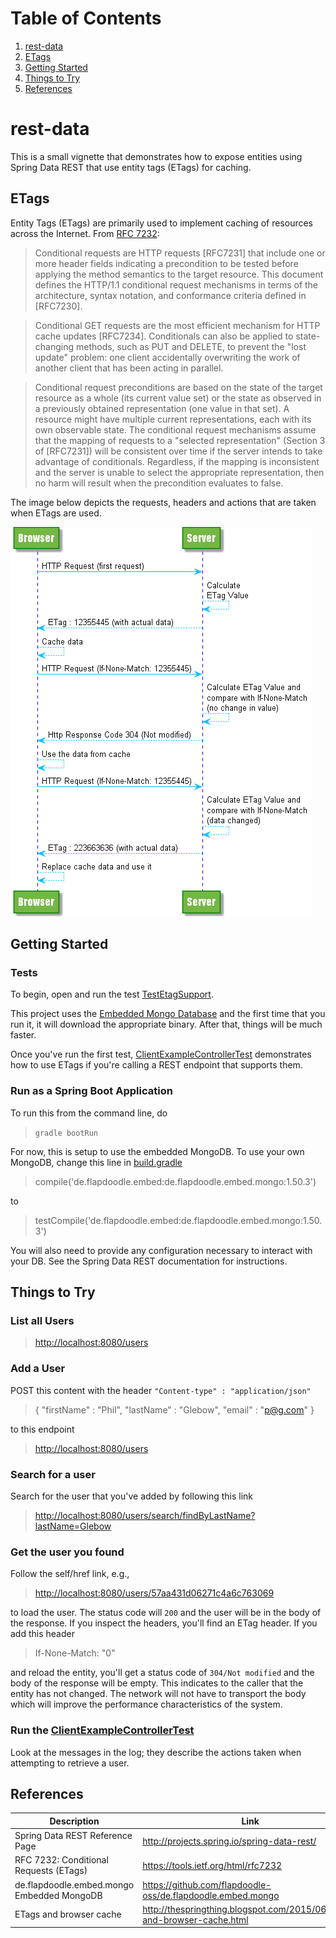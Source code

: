 # Table of Contents
1. [rest-data](#rest-data)
2. [ETags](#etags)
3. [Getting Started](#getting-started)
4. [Things to Try](#things-to-try)
5. [References](#references)
 

# rest-data
This is a small vignette that demonstrates how to expose entities using Spring Data REST that use entity tags (ETags) for caching.

## ETags
Entity Tags (ETags) are primarily used to implement caching of resources across the Internet.  From [RFC 7232](https://tools.ietf.org/html/rfc7232):

> Conditional requests are HTTP requests [RFC7231] that include one or
   more header fields indicating a precondition to be tested before
   applying the method semantics to the target resource.  This document
   defines the HTTP/1.1 conditional request mechanisms in terms of the
   architecture, syntax notation, and conformance criteria defined in
   [RFC7230].
   
>   Conditional GET requests are the most efficient mechanism for HTTP
   cache updates [RFC7234].  Conditionals can also be applied to
   state-changing methods, such as PUT and DELETE, to prevent the "lost
   update" problem: one client accidentally overwriting the work of
   another client that has been acting in parallel.

>   Conditional request preconditions are based on the state of the
   target resource as a whole (its current value set) or the state as
   observed in a previously obtained representation (one value in that
   set).  A resource might have multiple current representations, each
   with its own observable state.  The conditional request mechanisms
   assume that the mapping of requests to a "selected representation"
   (Section 3 of [RFC7231]) will be consistent over time if the server
   intends to take advantage of conditionals.  Regardless, if the
   mapping is inconsistent and the server is unable to select the
   appropriate representation, then no harm will result when the
   precondition evaluates to false.

The image below depicts the requests, headers and actions that are taken when ETags are used.

![](images/etags.png?raw=true "Image credit: http://thespringthing.blogspot.com/2015/06/etags-and-browser-cache.html")

## Getting Started

### Tests
To begin, open and run the test [TestEtagSupport](src/test/java/com/glebow/demo/controller/TestEtagSupport.java).

This project uses the [Embedded Mongo Database](https://github.com/flapdoodle-oss/de.flapdoodle.embed.mongo) and the first time that you run it, it will download the appropriate binary.  After that, things will be much faster.

Once you've run the first test, [ClientExampleControllerTest](src/test/java/com/glebow/demo/controller/ClientExampleControllerTest.java) demonstrates how to use ETags if you're calling a REST endpoint that supports them.

### Run as a Spring Boot Application
To run this from the command line, do

> `gradle bootRun`

For now, this is setup to use the embedded MongoDB.  To use your own MongoDB, change this line in [build.gradle](build.gradle)

> compile('de.flapdoodle.embed:de.flapdoodle.embed.mongo:1.50.3')

to

> testCompile('de.flapdoodle.embed:de.flapdoodle.embed.mongo:1.50.3')

You will also need to provide any configuration necessary to interact with your DB.  See the Spring Data REST documentation for instructions.

## Things to Try
### List all Users

> [http://localhost:8080/users](http://localhost:8080/users)

### Add a User
POST this content with the header `"Content-type" : "application/json"` 

> { "firstName" : "Phil", "lastName" : "Glebow", "email" : "p@g.com" }

to this endpoint

> [http://localhost:8080/users](http://localhost:8080/users)


### Search for a user
Search for the user that you've added by following this link

> [http://localhost:8080/users/search/findByLastName?lastName=Glebow](http://localhost:8080/users/search/findByLastName?lastName=Glebow)

### Get the user you found
Follow the self/href link, e.g., 

> [http://localhost:8080/users/57aa431d06271c4a6c763069](http://localhost:8080/users/57aa431d06271c4a6c763069)

to load the user.  The status code will `200` and the user will be in the body of the response.  If you inspect the headers, you'll find an ETag header.  If you add this header

> If-None-Match: "0"

and reload the entity, you'll get a status code of `304/Not modified` and the body of the response will be empty.  This indicates to the caller that the entity has not changed.  The network will not have to transport the body which will improve the performance characteristics of the system.

### Run the [ClientExampleControllerTest](src/test/java/com/glebow/demo/controller/ClientExampleControllerTest.java)
Look at the messages in the log; they describe the actions taken when attempting to retrieve a user.

## References
| Description | Link |
| ---- | ---- |
| Spring Data REST Reference Page | http://projects.spring.io/spring-data-rest/ |
| RFC 7232: Conditional Requests (ETags) | https://tools.ietf.org/html/rfc7232 |
| de.flapdoodle.embed.mongo Embedded MongoDB | https://github.com/flapdoodle-oss/de.flapdoodle.embed.mongo |
| ETags and browser cache | http://thespringthing.blogspot.com/2015/06/etags-and-browser-cache.html |
